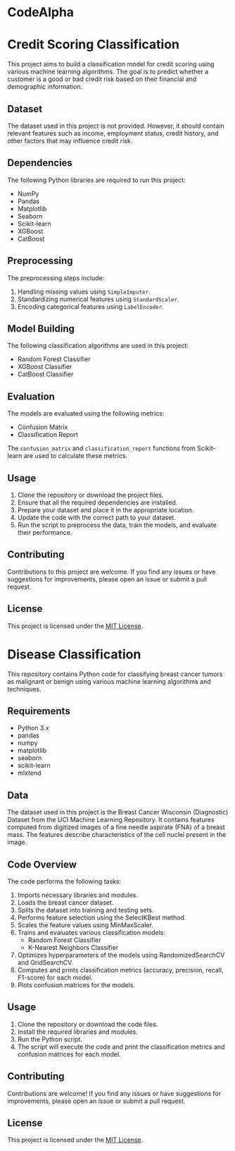 # CodeAlpha

# Credit Scoring Classification

This project aims to build a classification model for credit scoring using various machine learning algorithms. The goal is to predict whether a customer is a good or bad credit risk based on their financial and demographic information.

## Dataset

The dataset used in this project is not provided. However, it should contain relevant features such as income, employment status, credit history, and other factors that may influence credit risk.

## Dependencies

The following Python libraries are required to run this project:

- NumPy
- Pandas
- Matplotlib
- Seaborn
- Scikit-learn
- XGBoost
- CatBoost

## Preprocessing

The preprocessing steps include:

1. Handling missing values using `SimpleImputer`.
2. Standardizing numerical features using `StandardScaler`.
3. Encoding categorical features using `LabelEncoder`.

## Model Building

The following classification algorithms are used in this project:

- Random Forest Classifier
- XGBoost Classifier
- CatBoost Classifier

## Evaluation

The models are evaluated using the following metrics:

- Confusion Matrix
- Classification Report

The `confusion_matrix` and `classification_report` functions from Scikit-learn are used to calculate these metrics.

## Usage

1. Clone the repository or download the project files.
2. Ensure that all the required dependencies are installed.
3. Prepare your dataset and place it in the appropriate location.
4. Update the code with the correct path to your dataset.
5. Run the script to preprocess the data, train the models, and evaluate their performance.

## Contributing

Contributions to this project are welcome. If you find any issues or have suggestions for improvements, please open an issue or submit a pull request.

## License

This project is licensed under the [MIT License](LICENSE).




# Disease Classification

This repository contains Python code for classifying breast cancer tumors as malignant or benign using various machine learning algorithms and techniques.

## Requirements

- Python 3.x
- pandas
- numpy
- matplotlib
- seaborn
- scikit-learn
- mlxtend

## Data

The dataset used in this project is the Breast Cancer Wisconsin (Diagnostic) Dataset from the UCI Machine Learning Repository. It contains features computed from digitized images of a fine needle aspirate (FNA) of a breast mass. The features describe characteristics of the cell nuclei present in the image.

## Code Overview

The code performs the following tasks:

1. Imports necessary libraries and modules.
2. Loads the breast cancer dataset.
3. Splits the dataset into training and testing sets.
4. Performs feature selection using the SelectKBest method.
5. Scales the feature values using MinMaxScaler.
6. Trains and evaluates various classification models:
   - Random Forest Classifier
   - K-Nearest Neighbors Classifier
7. Optimizes hyperparameters of the models using RandomizedSearchCV and GridSearchCV.
8. Computes and prints classification metrics (accuracy, precision, recall, F1-score) for each model.
9. Plots confusion matrices for the models.

## Usage

1. Clone the repository or download the code files.
2. Install the required libraries and modules.
3. Run the Python script.
4. The script will execute the code and print the classification metrics and confusion matrices for each model.

## Contributing

Contributions are welcome! If you find any issues or have suggestions for improvements, please open an issue or submit a pull request.

## License

This project is licensed under the [MIT License](LICENSE).

